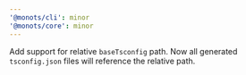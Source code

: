 ```yaml
---
'@monots/cli': minor
'@monots/core': minor
---
```


Add support for relative `baseTsconfig` path. Now all generated `tsconfig.json` files will reference the relative path.
